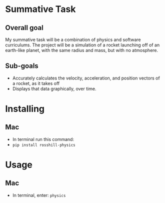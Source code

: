 # Summative Task

## Overall goal

My summative task will be a combination of physics and software curriculums. The project will be a simulation of a rocket launching off of an earth-like planet, with the same radius and mass, but with no atmosphere.

## Sub-goals

* Accurately calculates the velocity, acceleration, and position vectors of a rocket, as it takes off
* Displays that data graphically, over time.

# Installing
## Mac
* In terminal run this command:
* `pip install rosshill-physics`

# Usage
## Mac
* In terminal, enter: `physics`
